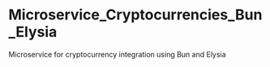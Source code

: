 # Microservice_Cryptocurrencies_Bun_Elysia
Microservice for cryptocurrency integration using Bun and Elysia

